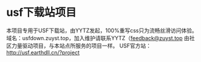 # usf下载站项目
本项目专用于USF下载站，由YYTZ发起，100%重写css只为流畅丝滑访问体验。域名：usfdown.zuyst.top，加入维护请联系YYTZ（feedback@zuyst.top
由社区力量驱动项目，与本站点所服务的项目一样。
USF官方站：http://usf.earthdll.cn/?project
